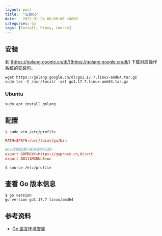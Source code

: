 ```yaml
---
layout: post
title:  "安装Go"
date:   2022-01-24 00:00:00 +0800
categories: Go
tags: [Install, Proxy, source]
---
```


## 安装
到 [https://golang.google.cn/dl/](https://golang.google.cn/dl/) 下载对应操作系统的安装包。
```shell
wget https://golang.google.cn/dl/go1.17.7.linux-amd64.tar.gz
sudo tar -C /usr/local/ -xzf go1.17.7.linux-amd64.tar.gz
```

### Ubuntu
```shell
sudo apt install golang
```

## 配置
```shell
$ sudo vim /etc/profile
```

```conf
PATH=$PATH:/usr/local/go/bin

#Go代理配置(解决墙的问题)
export GOPROXY=https://goproxy.cn,direct
export GO111MODULE=on
```

```shell
$ source /etc/profile
```

## 查看 Go 版本信息
```shell
$ go version
go version go1.17.7 linux/amd64
```

## 参考资料
* [Go 语言环境安装](https://www.runoob.com/go/go-environment.html)
